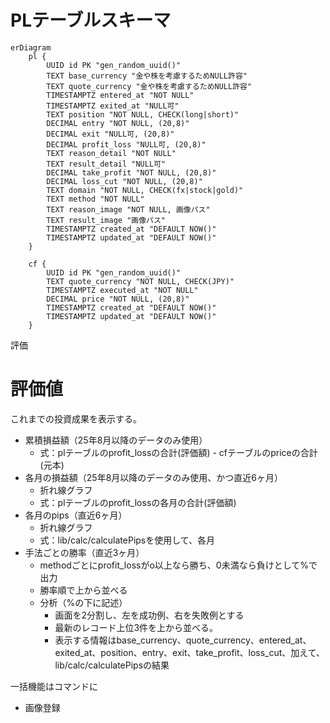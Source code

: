 # PLテーブルスキーマ

```mermaid
erDiagram
    pl {
        UUID id PK "gen_random_uuid()"
        TEXT base_currency "金や株を考慮するためNULL許容"
        TEXT quote_currency "金や株を考慮するためNULL許容"  
        TIMESTAMPTZ entered_at "NOT NULL"
        TIMESTAMPTZ exited_at "NULL可"
        TEXT position "NOT NULL, CHECK(long|short)"
        DECIMAL entry "NOT NULL, (20,8)"
        DECIMAL exit "NULL可, (20,8)"
        DECIMAL profit_loss "NULL可, (20,8)"
        TEXT reason_detail "NOT NULL"
        TEXT result_detail "NULL可"
        DECIMAL take_profit "NOT NULL, (20,8)"
        DECIMAL loss_cut "NOT NULL, (20,8)"
        TEXT domain "NOT NULL, CHECK(fx|stock|gold)"
        TEXT method "NOT NULL"
        TEXT reason_image "NOT NULL, 画像パス"
        TEXT result_image "画像パス"
        TIMESTAMPTZ created_at "DEFAULT NOW()"
        TIMESTAMPTZ updated_at "DEFAULT NOW()"
    }

    cf {
        UUID id PK "gen_random_uuid()"
        TEXT quote_currency "NOT NULL, CHECK(JPY)"
        TIMESTAMPTZ executed_at "NOT NULL"
        DECIMAL price "NOT NULL, (20,8)"
        TIMESTAMPTZ created_at "DEFAULT NOW()"
        TIMESTAMPTZ updated_at "DEFAULT NOW()"      
    }
```


評価

# 評価値
これまでの投資成果を表示する。
- 累積損益額（25年8月以降のデータのみ使用）
    - 式：plテーブルのprofit_lossの合計(評価額) - cfテーブルのpriceの合計(元本)
- 各月の損益額（25年8月以降のデータのみ使用、かつ直近6ヶ月）
    - 折れ線グラフ
    - 式：plテーブルのprofit_lossの各月の合計(評価額)
- 各月のpips（直近6ヶ月）
    - 折れ線グラフ
    - 式：lib/calc/calculatePipsを使用して、各月
- 手法ごとの勝率（直近3ヶ月）
    - methodごとにprofit_lossがo以上なら勝ち、0未満なら負けとして%で出力
    - 勝率順で上から並べる
    - 分析（%の下に記述）
        - 画面を2分割し、左を成功例、右を失敗例とする
        - 最新のレコード上位3件を上から並べる。
        - 表示する情報はbase_currency、quote_currency、entered_at、exited_at、position、entry、exit、take_profit、loss_cut、加えて、lib/calc/calculatePipsの結果

一括機能はコマンドに
- 画像登録